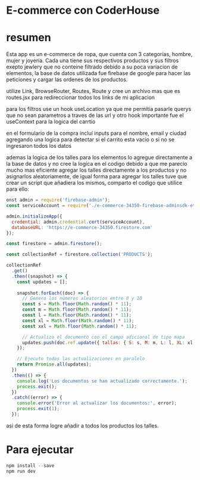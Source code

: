 # E-commerce con CoderHouse

# resumen
Esta app es un e-commerce de ropa, que cuenta con 3 categorias, hombre, mujer y joyeria. Cada una tiene sus respectivos productos y sus filtros exepto jewlery que no conteine filtrado debido a su poca variacion de elementos, la base de datos utilizada fue firebase de google para hacer las peticiones y cargar las ordenes de los productos.

utilize Link, BrowseRouter, Routes, Route y cree un archivo mas que es routes.jsx para redireccionar todos los links de mi aplicacion

para los filtros use un hook useLocation ya que me permitia pasarle querys que no sean parametros a traves de las url y otro hook importante fue el useContext para la logica del carrtio

en el formulario de la compra incluí inputs para el nombre, email y ciudad agregando una logica para detectar si el carrito esta vacio o si no se ingresaron todos los datos 

ademas la logica de los talles para los elementos lo agregue directamente a la base de datos y no cree la logica en el codigo debido a que me parecio mucho mas eficiente agregar los talles directamente a los productos y no asignarlos aleatoriamente, de igual forma para agregar los talles tuve que crear un script que añadiera los mismos, comparto el codigo que utilice para ello:

```javascript
onst admin = require('firebase-admin');
const serviceAccount = require('./e-commerce-34350-firebase-adminsdk-et9ok-09a7a6fae5.json'); // Ruta al archivo de clave de servicio de Firebase

admin.initializeApp({
  credential: admin.credential.cert(serviceAccount),
  databaseURL: 'https://e-commerce-34350.firestore.com' 
});

const firestore = admin.firestore();

const collectionRef = firestore.collection('PRODUCTS');

collectionRef
  .get()
  .then((snapshot) => {
    const updates = [];
    
    snapshot.forEach((doc) => {
      // Genero los números aleatorios entre 0 y 10
      const s = Math.floor(Math.random() * 11);
      const m = Math.floor(Math.random() * 11);
      const l = Math.floor(Math.random() * 11);
      const xl = Math.floor(Math.random() * 11);
      const xxl = Math.floor(Math.random() * 11);

      // Actualizo el documento con el campo adicional de tipo mapa
      updates.push(doc.ref.update({ tallas: { S: s, M: m, L: l, XL: xl, XXL: xxl } }));
    });

    // Ejecuto todas las actualizaciones en paralelo
    return Promise.all(updates);
  })
  .then(() => {
    console.log('Los documentos se han actualizado correctamente.');
    process.exit();
  })
  .catch((error) => {
    console.error('Error al actualizar los documentos:', error);
    process.exit(1);
  });

```

asi de esta forma logre añadir a todos los productos los talles.

# Para ejecutar

```javascript
npm install --save
npm run dev
```
